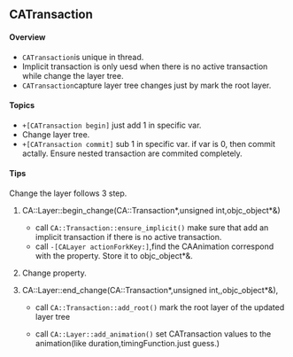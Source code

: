 ## CATransaction

#### Overview

- `CATransaction`is unique in thread.
- Implicit transaction is only uesd when there is no  active transaction while change the layer tree.
- `CATransaction`capture layer tree changes  just  by mark the root layer.

####  Topics

- `+[CATransaction begin]`    just add 1 in specific var.
- Change layer tree. 
- `+[CATransaction commit]` sub 1 in specific var. if var is 0, then commit actally. Ensure nested transaction are commited completely.

#### Tips

Change the layer follows 3 step.

1. CA::Layer::begin_change(CA::Transaction\*,unsigned int,objc_object\*&)

   - call `CA::Transaction::ensure_implicit()` make sure that add an implicit transaction if there is no active transaction.
   - call `-[CALayer actionForkKey:]`,find the CAAnimation correspond with the property. Store it to objc_object*&.

2. Change property.

3. CA::Layer::end_change(CA::Transaction*,unsigned int,,objc_object\*&),

   - call `CA::Transaction::add_root()` mark the root layer of  the updated layer tree

   - call `CA::Layer::add_animation()` set CATransaction values to the animation(like duration,timingFunction.just guess.)

     

   ​       

   

    

​    